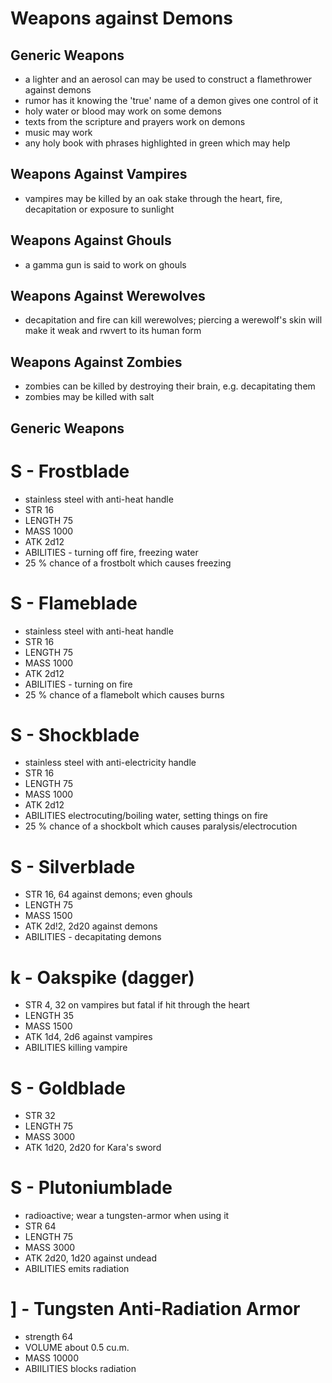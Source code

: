 # Weapons against Demons

## Generic Weapons

- a lighter and an
  aerosol can may be used
  to construct a
  flamethrower against
  demons
- rumor has it knowing
  the 'true' name of a
  demon gives one control
  of it
- holy water or blood may
  work on some demons
- texts from the scripture and prayers work on demons
- music may work
- any holy book with phrases highlighted in green which may help

## Weapons Against Vampires

- vampires may be killed
  by an oak stake through
  the heart, fire,
  decapitation or
  exposure to sunlight

## Weapons Against Ghouls

- a gamma gun is said to work on ghouls

## Weapons Against Werewolves

- decapitation and fire can kill werewolves; piercing a werewolf's skin will make it weak and rwvert to its human form

## Weapons Against Zombies

- zombies can be killed by destroying their brain, e.g. decapitating them
- zombies may be killed with salt

## Generic Weapons

# S - Frostblade
  - stainless steel with anti-heat handle
  - STR         16
  - LENGTH      75
  - MASS        1000
  - ATK         2d12
  - ABILITIES   - turning off fire, freezing water
  - 25 % chance of a frostbolt which causes freezing

# S - Flameblade
  - stainless steel with anti-heat handle
  - STR         16
  - LENGTH      75
  - MASS        1000
  - ATK         2d12
  - ABILITIES   - turning on fire
  - 25 % chance of a flamebolt which causes burns

# S - Shockblade
  - stainless steel with anti-electricity handle
  - STR         16
  - LENGTH      75
  - MASS        1000
  - ATK         2d12
  - ABILITIES   electrocuting/boiling water, setting things on fire
  - 25 % chance of a shockbolt which causes paralysis/electrocution

# S - Silverblade
  - STR         16, 64 against demons; even ghouls
  - LENGTH      75
  - MASS        1500
  - ATK         2d!2, 2d20 against demons
  - ABILITIES   - decapitating demons

# k - Oakspike  (dagger)
  - STR         4, 32 on vampires but fatal if hit through the heart
  - LENGTH      35
  - MASS        1500
  - ATK         1d4, 2d6 against vampires
  - ABILITIES   killing vampire

# S - Goldblade
  - STR         32
  - LENGTH      75
  - MASS        3000
  - ATK         1d20, 2d20 for Kara's sword

# S - Plutoniumblade
  - radioactive; wear a tungsten-armor when using it
  - STR         64
  - LENGTH      75
  - MASS        3000
  - ATK         2d20, 1d20 against undead
  - ABILITIES   emits radiation

# ] - Tungsten Anti-Radiation Armor
  - strength    64
  - VOLUME      about 0.5 cu.m.
  - MASS        10000
  - ABIILITIES  blocks radiation

